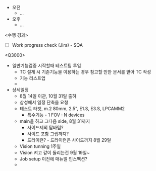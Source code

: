 - 오전
	- ...
- 오후
	- ...

<수행 경과>
- [ ] Work progress check (Jira) - SQA

\<Q3000>
- 일반기능검증 시작할때 테스트팀 투입
	- TC 설계 시 기존기능을 이용하는 경우 참고할 만한 문서를 받아 TC 작성
	- 기능 리스트업
	- 
- 상세일정
	- 8월 14일 이관, 10월 31일 출하
	- 삼성에서 일정 단축을 요청
	- 테스트 타겟, m.2 80mm, 2.5", E1.S, E3.S, LPCAMM2
		- 특수기능 - 1 FOV : N devices
	- main을 하고 그다음 side, 8월 31까지
		- 사이드제외 탑바텀?
		- 사이드 포함 그랩까지?
		- 드라이런? - 드라이런은 사이드까지 8월 29일
	- Vision tunning 1주일
	- Vision 켜고 같이 돌리는건 9월 19일~
	- Job setup 이전에 매뉴얼 인스펙션?
	- 